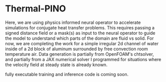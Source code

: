 # Thermal-PINO
Here, we are using physics informed neural operator to accelerate simulations for conjugate heat transfer problems. This requires passing a signed distance field or a mask(s) as input to the neural operator to guide the model to understand which parts of the domain are fluid vs solid. For now, we are completing the work for a simple irregular 2d channel of water inside of a 2d block of aluminum surrounded by free convection room temperature air. Data generation is partially from OpenFOAM's chtsolver, and partially from a JAX numerical solver I programmed for situations where the velocity field at steady state is already known. 


fully executable training and inference code is coming soon.
